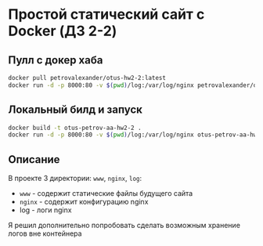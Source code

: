 Простой статический сайт с Docker (ДЗ 2-2)
==========================================

## Пулл с докер хаба

```bash
docker pull petrovalexander/otus-hw2-2:latest
docker run -d -p 8000:80 -v $(pwd)/log:/var/log/nginx petrovalexander/otus-hw2-2:latest
```

## Локальный билд и запуск

```bash
docker build -t otus-petrov-aa-hw2-2 .
docker run -d -p 8000:80 -v $(pwd)/log:/var/log/nginx otus-petrov-aa-hw2-2
```

## Описание

В проекте 3 директории: `www`, `nginx`, `log`:

- `www` - содержит статические файлы будущего сайта
- `nginx` - содержит конфигурацию nginx
- log - логи nginx

Я решил дополнительно попробовать сделать возможным хранение логов вне контейнера
